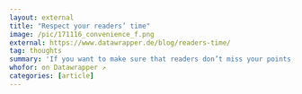 ```yaml
---
layout: external
title: "Respect your readers’ time"
image: /pic/171116_convenience_f.png
external: https://www.datawrapper.de/blog/readers-time/
tag: thoughts
summary: 'If you want to make sure that readers don’t miss your points, don’t just show them. Tell them.'
whofor: on Datawrapper ↗
categories: [article]
---
```

